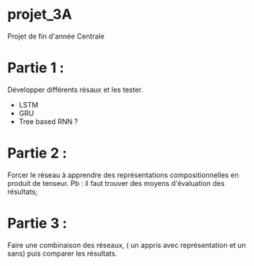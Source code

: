 # projet_3A
Projet de fin d'année Centrale


# Partie 1 :

Développer différents résaux et les tester. 
-   LSTM 
-   GRU
-   Tree based  RNN ?

# Partie 2 : 

Forcer le réseau à apprendre des représentations compositionnelles en produit de tenseur. Pb :  il faut trouver des moyens d'évaluation des résultats;

# Partie 3 : 

Faire une combinaison des réseaux, ( un appris avec représentation et un sans) puis comparer les résultats.